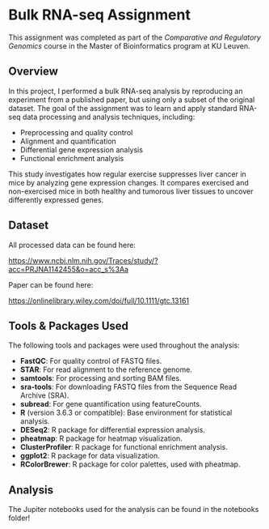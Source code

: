 # Bulk RNA-seq Assignment

This assignment was completed as part of the *Comparative and Regulatory Genomics* course in the Master of Bioinformatics program at KU Leuven.

## Overview

In this project, I performed a bulk RNA-seq analysis by reproducing an experiment from a published paper, but using only a subset of the original dataset. The goal of the assignment was to learn and apply standard RNA-seq data processing and analysis techniques, including:

* Preprocessing and quality control
* Alignment and quantification
* Differential gene expression analysis
* Functional enrichment analysis

This study investigates how regular exercise suppresses liver cancer in mice by analyzing gene expression changes. It compares exercised and non-exercised mice in both healthy and tumorous liver tissues to uncover differently expressed genes.

## Dataset

All processed data can be found here:

https://www.ncbi.nlm.nih.gov/Traces/study/?acc=PRJNA1142455&o=acc_s%3Aa

Paper can be found here: 

https://onlinelibrary.wiley.com/doi/full/10.1111/gtc.13161

## Tools & Packages Used

The following tools and packages were used throughout the analysis:

* **FastQC**: For quality control of FASTQ files.
* **STAR**: For read alignment to the reference genome.
* **samtools**: For processing and sorting BAM files.
* **sra-tools**: For downloading FASTQ files from the Sequence Read Archive (SRA).
* **subread**: For gene quantification using featureCounts.
* **R** (version 3.6.3 or compatible): Base environment for statistical analysis.
* **DESeq2**: R package for differential expression analysis.
* **pheatmap**: R package for heatmap visualization.
* **ClusterProfiler**: R package for functional enrichment analysis.
* **ggplot2**: R package for data visualization.
* **RColorBrewer**: R package for color palettes, used with pheatmap.

## Analysis

The Jupiter notebooks used for the analysis can be found in the notebooks folder!